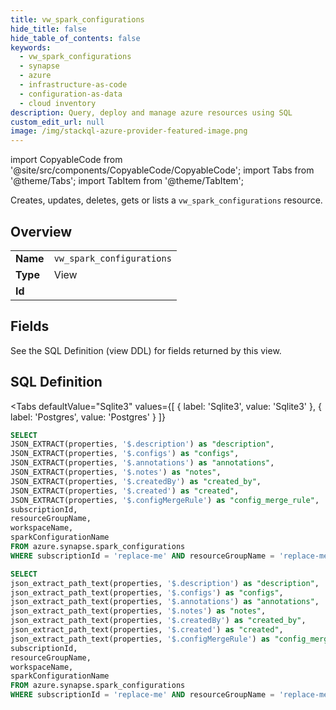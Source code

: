 ```yaml
--- 
title: vw_spark_configurations
hide_title: false
hide_table_of_contents: false
keywords:
  - vw_spark_configurations
  - synapse
  - azure
  - infrastructure-as-code
  - configuration-as-data
  - cloud inventory
description: Query, deploy and manage azure resources using SQL
custom_edit_url: null
image: /img/stackql-azure-provider-featured-image.png
---
```


import CopyableCode from '@site/src/components/CopyableCode/CopyableCode';
import Tabs from '@theme/Tabs';
import TabItem from '@theme/TabItem';

Creates, updates, deletes, gets or lists a <code>vw_spark_configurations</code> resource.

## Overview
<table><tbody>
<tr><td><b>Name</b></td><td><code>vw_spark_configurations</code></td></tr>
<tr><td><b>Type</b></td><td>View</td></tr>
<tr><td><b>Id</b></td><td><CopyableCode code="azure.synapse.vw_spark_configurations" /></td></tr>
</tbody></table>

## Fields

See the SQL Definition (view DDL) for fields returned by this view.

## SQL Definition

<Tabs
defaultValue="Sqlite3"
values={[
{ label: 'Sqlite3', value: 'Sqlite3' },
{ label: 'Postgres', value: 'Postgres' }
]}
>
<TabItem value="Sqlite3">

```sql
SELECT
JSON_EXTRACT(properties, '$.description') as "description",
JSON_EXTRACT(properties, '$.configs') as "configs",
JSON_EXTRACT(properties, '$.annotations') as "annotations",
JSON_EXTRACT(properties, '$.notes') as "notes",
JSON_EXTRACT(properties, '$.createdBy') as "created_by",
JSON_EXTRACT(properties, '$.created') as "created",
JSON_EXTRACT(properties, '$.configMergeRule') as "config_merge_rule",
subscriptionId,
resourceGroupName,
workspaceName,
sparkConfigurationName
FROM azure.synapse.spark_configurations
WHERE subscriptionId = 'replace-me' AND resourceGroupName = 'replace-me' AND workspaceName = 'replace-me';
```

</TabItem>
<TabItem value="Postgres">

```sql
SELECT
json_extract_path_text(properties, '$.description') as "description",
json_extract_path_text(properties, '$.configs') as "configs",
json_extract_path_text(properties, '$.annotations') as "annotations",
json_extract_path_text(properties, '$.notes') as "notes",
json_extract_path_text(properties, '$.createdBy') as "created_by",
json_extract_path_text(properties, '$.created') as "created",
json_extract_path_text(properties, '$.configMergeRule') as "config_merge_rule",
subscriptionId,
resourceGroupName,
workspaceName,
sparkConfigurationName
FROM azure.synapse.spark_configurations
WHERE subscriptionId = 'replace-me' AND resourceGroupName = 'replace-me' AND workspaceName = 'replace-me';
```

</TabItem>
</Tabs>
